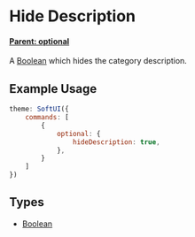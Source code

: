 # Hide Description
#### **[Parent: optional](/docs/commands/)**
A [Boolean](https://developer.mozilla.org/en-US/docs/Web/JavaScript/Reference/Global_Objects/Boolean) which hides the category description.

## Example Usage
```js
theme: SoftUI({
    commands: [
        {
            optional: {
                hideDescription: true,
            },
        }
    ]
})
```

## Types
- [Boolean](https://developer.mozilla.org/en-US/docs/Web/JavaScript/Reference/Global_Objects/Boolean)
